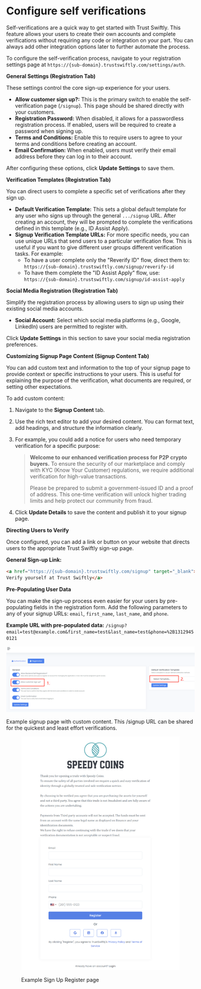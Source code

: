 # Configure self verifications

Self-verifications are a quick way to get started with Trust Swiftly. This feature allows your users to create their own accounts and complete verifications without requiring any code or integration on your part. You can always add other integration options later to further automate the process.

To configure the self-verification process, navigate to your registration settings page at `https://{sub-domain}.trustswiftly.com/settings/auth`.

**General Settings (Registration Tab)**

These settings control the core sign-up experience for your users.

* **Allow customer sign up?:** This is the primary switch to enable the self-verification page (`/signup`). This page should be shared directly with your customers.
* **Registration Password:** When disabled, it allows for a passwordless registration process. If enabled, users will be required to create a password when signing up.
* **Terms and Conditions:** Enable this to require users to agree to your terms and conditions before creating an account.
* **Email Confirmation:** When enabled, users must verify their email address before they can log in to their account.

After configuring these options, click **Update Settings** to save them.

**Verification Templates (Registration Tab)**

You can direct users to complete a specific set of verifications after they sign up.

* **Default Verification Template:** This sets a global default template for any user who signs up through the general `.../signup` URL. After creating an account, they will be prompted to complete the verifications defined in this template (e.g., ID Assist Apply).
* **Signup Verification Template URLs:** For more specific needs, you can use unique URLs that send users to a particular verification flow. This is useful if you want to give different user groups different verification tasks. For example:
  * To have a user complete only the "Reverify ID" flow, direct them to: `https://{sub-domain}.trustswiftly.com/signup/reverify-id`
  * To have them complete the "ID Assist Apply" flow, use: `https://{sub-domain}.trustswiftly.com/signup/id-assist-apply`

**Social Media Registration (Registration Tab)**

Simplify the registration process by allowing users to sign up using their existing social media accounts.

* **Social Account:** Select which social media platforms (e.g., Google, LinkedIn) users are permitted to register with.

Click **Update Settings** in this section to save your social media registration preferences.

**Customizing Signup Page Content (Signup Content Tab)**

You can add custom text and information to the top of your signup page to provide context or specific instructions to your users. This is useful for explaining the purpose of the verification, what documents are required, or setting other expectations.

To add custom content:

1. Navigate to the **Signup Content** tab.
2. Use the rich text editor to add your desired content. You can format text, add headings, and structure the information clearly.
3.  For example, you could add a notice for users who need temporary verification for a specific purpose:

    > **Welcome to our enhanced verification process for P2P crypto buyers.** To ensure the security of our marketplace and comply with KYC (Know Your Customer) regulations, we require additional verification for high-value transactions.
    >
    > Please be prepared to submit a government-issued ID and a proof of address. This one-time verification will unlock higher trading limits and help protect our community from fraud.
4. Click **Update Details** to save the content and publish it to your signup page.

**Directing Users to Verify**

Once configured, you can add a link or button on your website that directs users to the appropriate Trust Swiftly sign-up page.

**General Sign-up Link:**

```html
<a href="https://{sub-domain}.trustswiftly.com/signup" target="_blank">
Verify yourself at Trust Swiftly</a>
```

**Pre-Populating User Data**

You can make the sign-up process even easier for your users by pre-populating fields in the registration form. Add the following parameters to any of your signup URLs: `email`, `first_name`, `last_name`, and `phone`.

**Example URL with pre-populated data:**
`/signup?email=test@example.com&first_name=test&last_name=test&phone=%2B13129450121`

![Options to enable for self sign up](<../.gitbook/assets/image (13) (1).png>)

Example signup page with custom content. This /signup URL can be shared for the quickest and least effort verifications.

<figure><img src="../.gitbook/assets/image (9).png" alt=""><figcaption><p>Example Sign Up Register page</p></figcaption></figure>

